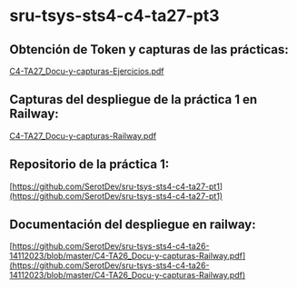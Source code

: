 # sru-tsys-sts4-c4-ta27-pt3

## Obtención de Token y capturas de las prácticas:
[C4-TA27_Docu-y-capturas-Ejercicios.pdf](C4-TA27_Docu-y-capturas-Ejercicios.pdf)

## Capturas del despliegue de la práctica 1 en Railway:
[C4-TA27_Docu-y-capturas-Railway.pdf](C4-TA27_Docu-y-capturas-Railway.pdf)

## Repositorio de la práctica 1:
[https://github.com/SerotDev/sru-tsys-sts4-c4-ta27-pt1](https://github.com/SerotDev/sru-tsys-sts4-c4-ta27-pt1)

## Documentación del despliegue en railway:
[https://github.com/SerotDev/sru-tsys-sts4-c4-ta26-14112023/blob/master/C4-TA26_Docu-y-capturas-Railway.pdf](https://github.com/SerotDev/sru-tsys-sts4-c4-ta26-14112023/blob/master/C4-TA26_Docu-y-capturas-Railway.pdf)
